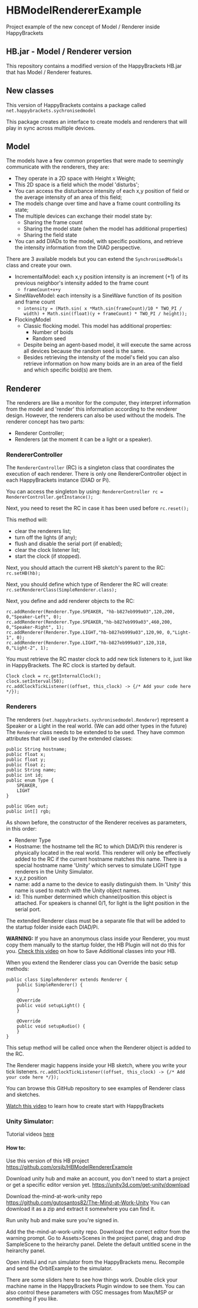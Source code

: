# HBModelRendererExample
Project example of the new concept of Model / Renderer inside HappyBrackets

## HB.jar - Model / Renderer version
This repository contains a modified version of the HappyBrackets HB.jar that has Model / Renderer features.

## New classes
This version of HappyBrackets contains a package called `net.happybrackets.sychronisedmodel`

This package creates an interface to create models and renderers that will play in sync across multiple devices.

## Model
The models have a few common properties that were made to seemingly communicate with the renderers, they are:
- They operate in a 2D space with Height x Weight;
- This 2D space is a field which the model 'disturbs';
- You can access the disturbance intensity of each x,y position of field or the average intensity of an area of this field;
- The models change over time and have a frame count controlling its state;
- The multiple devices can exchange their model state by:
  - Sharing the frame count
  - Sharing the model state (when the model has additional properties)
  - Sharing the field state
- You can add DIADs to the model, with specific positions, and retrieve the intensity information from the DIAD perspective.

There are 3 available models but you can extend the `SynchronisedModels` class and create your own.
- IncrementalModel: each x,y position intensity is an increment (+1) of its previous neighbor's intensity added to the frame count
  - `frameCount+x+y`
- SineWaveModel: each intensity is a SineWave function of its position and frame count
  - `intensity = (Math.sin( x *Math.sin(frameCount)/10 * TWO_PI / width) + Math.sin((float)(y + frameCount) * TWO_PI / height));`
- FlockingModel
  - Classic flocking model. This model has additional properties:
    - Number of boids
    - Random seed
  - Despite being an agent-based model, it will execute the same across all devices because the random seed is the same. 
  - Besides retrieving the intensity of the model's field you can also retrieve information on how many boids are in an area of the field and which specific boid(s) are them.


## Renderer
The renderers are like a monitor for the computer, they interpret information from the model and 'render' this information according to the renderer design.
However, the renderers can also be used without the models.
The renderer concept has two parts:
- Renderer Controller;
- Renderers (at the moment it can be a light or a speaker).

### RendererController
The `RendererController` (RC) is a singleton class that coordinates the execution of each renderer. 
There is only one RendererController object in each HappyBrackets instance (DIAD or Pi).

You can access the singleton by using:
`RendererController rc = RendererController.getInstance();`

Next, you need to reset the RC in case it has been used before
`rc.reset();`

This method will:
- clear the renderers list;
- turn off the lights (if any);
- flush and disable the serial port (if enabled);
- clear the clock listener list;
- start the clock (if stopped).

Next, you should attach the current HB sketch's parent to the RC:
`rc.setHB(hb);`

Next, you should define which type of Renderer the RC will create:
`rc.setRendererClass(SimpleRenderer.class);`

Next, you define and add renderer objects to the RC:
```
rc.addRenderer(Renderer.Type.SPEAKER, "hb-b827eb999a03",120,200, 0,"Speaker-Left", 0);
rc.addRenderer(Renderer.Type.SPEAKER,"hb-b827eb999a03",460,200, 0,"Speaker-Right", 1);
rc.addRenderer(Renderer.Type.LIGHT,"hb-b827eb999a03",120,90, 0,"Light-1", 0);
rc.addRenderer(Renderer.Type.LIGHT,"hb-b827eb999a03",120,310, 0,"Light-2", 1);
```

You must retrieve the RC master clock to add new tick listeners to it, just like in HappyBrackets. The RC clock is started by default.
```
Clock clock = rc.getInternalClock();
clock.setInterval(50);
rc.addClockTickListener((offset, this_clock) -> {/* Add your code here */});
```

### Renderers
The renderers (`net.happybrackets.sychronisedmodel.Renderer`) represent a Speaker or a Light in the real world. (We can add other types in the future)
The `Renderer` class needs to be extended to be used. They have common attributes that will be used by the extended classes:
```
public String hostname;
public float x;
public float y;
public float z;
public String name;
public int id;
public enum Type {
    SPEAKER,
    LIGHT
}

public UGen out;
public int[] rgb;

```

As shown before, the constructor of the Renderer receives as parameters, in this order:
- Renderer Type
- Hostname: the hostname tell the RC to which DIAD/Pi this renderer is physically located in the real world. This renderer will only be effectively added to the RC if the current hostname matches this name. 
There is a special hostname name 'Unity' which serves to simulate LIGHT type renderers in the Unity Simulator.
- x,y,z position
- name: add a name to the device to easily distinguish them. In 'Unity' this name is used to match with the Unity object names.
- id: This number determined which channel/position this object is attached. For speakers is channel 0/1, for light is the light position in the serial port.


The extended Renderer class must be a separate file that will be added to the startup folder inside each DIAD/Pi.

**WARNING:** If you have an anonymous class inside your Renderer, you must copy them manually to the startup folder, the HB Plugin will not do this for you.
[Check this video](https://www.youtube.com/watch?v=TkkaPl8Hfjo) on how to Save Additional classes into your HB.

When you extend the Renderer class you can Override the basic setup methods:
```
public class SimpleRenderer extends Renderer {
    public SimpleRenderer() {
    }

    @Override
    public void setupLight() {
    }
    
    @Override
    public void setupAudio() {
    }
}
```

This setup method will be called once when the Renderer object is added to the RC.

The Renderer magic happens inside your HB sketch, where you write your tick listeners.
`rc.addClockTickListener((offset, this_clock) -> {/* Add your code here */});`

You can browse this GitHub repository to see examples of Renderer class and sketches.

[Watch this video](https://www.youtube.com/watch?v=h_xj5PdrtgU) to learn how to create start with HappyBrackets


### Unity Simulator:
Tutorial videos [here](https://drive.google.com/drive/folders/1KwE97ASManrqIXJ4T6D2xpfxX3sDE2vw?usp=sharing)

#### How to:
Use this version of this HB project
https://github.com/orsjb/HBModelRendererExample

Download unity hub and make an account, you don't need to start a project or get a specific editor version yet.
https://unity3d.com/get-unity/download

Download the-mind-at-work-unity repo 
https://github.com/gutosantos82/The-Mind-at-Work-Unity
You can download it as a zip and extract it somewhere you can find it.

Run unity hub and make sure you're signed in.

Add the the-mind-at-work-unity repo.
Download the correct editor from the warning prompt.
Go to Assets>Scenes in the project panel, drag and drop SampleScene to the heirarchy panel.
Delete the default untitled scene in the heirarchy panel.

Open intelliJ and run simulator from the HappyBrackets menu.
Recompile and send the OrbitExample to the simulator.

There are some sliders here to see how things work. Double click your machine name in the HappyBrackets Plugin window to see them. 
You can also control these parameters with OSC messages from Max/MSP or something if you like.
